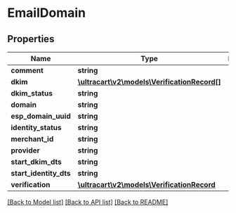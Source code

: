 # EmailDomain

## Properties
Name | Type | Description | Notes
------------ | ------------- | ------------- | -------------
**comment** | **string** |  | [optional] 
**dkim** | [**\ultracart\v2\models\VerificationRecord[]**](VerificationRecord.md) |  | [optional] 
**dkim_status** | **string** |  | [optional] 
**domain** | **string** |  | [optional] 
**esp_domain_uuid** | **string** |  | [optional] 
**identity_status** | **string** |  | [optional] 
**merchant_id** | **string** |  | [optional] 
**provider** | **string** |  | [optional] 
**start_dkim_dts** | **string** |  | [optional] 
**start_identity_dts** | **string** |  | [optional] 
**verification** | [**\ultracart\v2\models\VerificationRecord**](VerificationRecord.md) |  | [optional] 

[[Back to Model list]](../README.md#documentation-for-models) [[Back to API list]](../README.md#documentation-for-api-endpoints) [[Back to README]](../README.md)



